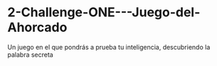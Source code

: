 # 2-Challenge-ONE---Juego-del-Ahorcado
Un juego en el que pondrás a prueba tu inteligencia, descubriendo la palabra secreta
